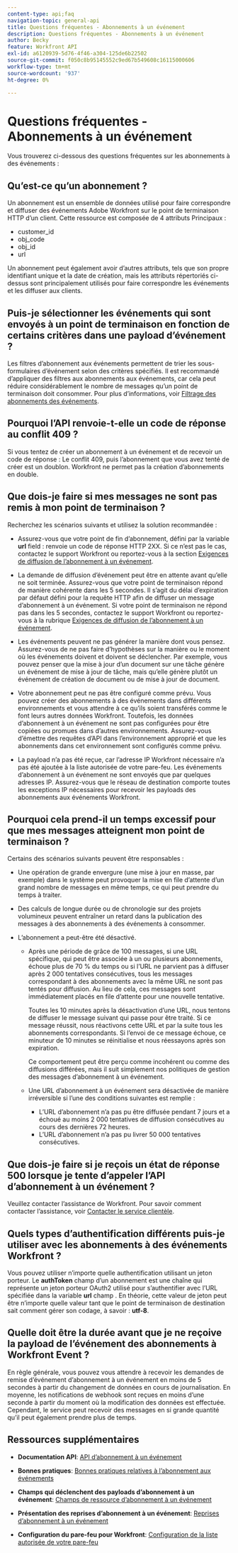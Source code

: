 ```yaml
---
content-type: api;faq
navigation-topic: general-api
title: Questions fréquentes - Abonnements à un événement
description: Questions fréquentes - Abonnements à un événement
author: Becky
feature: Workfront API
exl-id: a6120939-5d76-4f46-a304-125de6b22502
source-git-commit: f050c8b95145552c9ed67b549608c16115000606
workflow-type: tm+mt
source-wordcount: '937'
ht-degree: 0%

---
```


# Questions fréquentes - Abonnements à un événement

<!--
{{highlighted-preview}}
-->

Vous trouverez ci-dessous des questions fréquentes sur les abonnements à des événements :

## Qu’est-ce qu’un abonnement ?

Un abonnement est un ensemble de données utilisé pour faire correspondre et diffuser des événements Adobe Workfront sur le point de terminaison HTTP d’un client. Cette ressource est composée de 4 attributs Principaux :

* customer_id
* obj_code
* obj_id
* url

Un abonnement peut également avoir d’autres attributs, tels que son propre identifiant unique et la date de création, mais les attributs répertoriés ci-dessus sont principalement utilisés pour faire correspondre les événements et les diffuser aux clients.

## Puis-je sélectionner les événements qui sont envoyés à un point de terminaison en fonction de certains critères dans une payload d’événement ?

Les filtres d’abonnement aux événements permettent de trier les sous-formulaires d’événement selon des critères spécifiés. Il est recommandé d’appliquer des filtres aux abonnements aux événements, car cela peut réduire considérablement le nombre de messages qu’un point de terminaison doit consommer. Pour plus d’informations, voir [Filtrage des abonnements des événements](../../wf-api/general/event-subs-api.md#event).

## Pourquoi l’API renvoie-t-elle un code de réponse au conflit 409 ?

Si vous tentez de créer un abonnement à un événement et de recevoir un code de réponse : Le conflit 409, puis l’abonnement que vous avez tenté de créer est un doublon. Workfront ne permet pas la création d’abonnements en double.

## Que dois-je faire si mes messages ne sont pas remis à mon point de terminaison ?

Recherchez les scénarios suivants et utilisez la solution recommandée :

* Assurez-vous que votre point de fin d’abonnement, défini par la variable **url** field : renvoie un code de réponse HTTP 2XX. Si ce n’est pas le cas, contactez le support Workfront ou reportez-vous à la section [Exigences de diffusion de l’abonnement à un événement](../../wf-api/general/setup-event-sub-endpoint.md).

* La demande de diffusion d’événement peut être en attente avant qu’elle ne soit terminée. Assurez-vous que votre point de terminaison répond de manière cohérente dans les 5 secondes. Il s’agit du délai d’expiration par défaut défini pour la requête HTTP afin de diffuser un message d’abonnement à un événement. Si votre point de terminaison ne répond pas dans les 5 secondes, contactez le support Workfront ou reportez-vous à la rubrique [Exigences de diffusion de l’abonnement à un événement](../../wf-api/general/setup-event-sub-endpoint.md).
* Les événements peuvent ne pas générer la manière dont vous pensez. Assurez-vous de ne pas faire d’hypothèses sur la manière ou le moment où les événements doivent et doivent se déclencher. Par exemple, vous pouvez penser que la mise à jour d’un document sur une tâche génère un événement de mise à jour de tâche, mais qu’elle génère plutôt un événement de création de document ou de mise à jour de document.
* Votre abonnement peut ne pas être configuré comme prévu. Vous pouvez créer des abonnements à des événements dans différents environnements et vous attendre à ce qu’ils soient transférés comme le font leurs autres données Workfront. Toutefois, les données d’abonnement à un événement ne sont pas configurées pour être copiées ou promues dans d’autres environnements. Assurez-vous d’émettre des requêtes d’API dans l’environnement approprié et que les abonnements dans cet environnement sont configurés comme prévu.
* La payload n’a pas été reçue, car l’adresse IP Workfront nécessaire n’a pas été ajoutée à la liste autorisée de votre pare-feu. Les événements d’abonnement à un événement ne sont envoyés que par quelques adresses IP. Assurez-vous que le réseau de destination comporte toutes les exceptions IP nécessaires pour recevoir les payloads des abonnements aux événements Workfront.

## Pourquoi cela prend-il un temps excessif pour que mes messages atteignent mon point de terminaison ?

Certains des scénarios suivants peuvent être responsables :

* Une opération de grande envergure (une mise à jour en masse, par exemple) dans le système peut provoquer la mise en file d’attente d’un grand nombre de messages en même temps, ce qui peut prendre du temps à traiter.
* Des calculs de longue durée ou de chronologie sur des projets volumineux peuvent entraîner un retard dans la publication des messages à des abonnements à des événements à consommer.
* L’abonnement a peut-être été désactivé.

   * Après une période de grâce de 100 messages, si une URL spécifique, qui peut être associée à un ou plusieurs abonnements, échoue plus de 70 % du temps ou si l’URL ne parvient pas à diffuser après 2 000 tentatives consécutives, tous les messages correspondant à des abonnements avec la même URL ne sont pas tentés pour diffusion. Au lieu de cela, ces messages sont immédiatement placés en file d’attente pour une nouvelle tentative.

      Toutes les 10 minutes après la désactivation d’une URL, nous tentons de diffuser le message suivant qui passe pour être traité. Si ce message réussit, nous réactivons cette URL et par la suite tous les abonnements correspondants. Si l’envoi de ce message échoue, ce minuteur de 10 minutes se réinitialise et nous réessayons après son expiration.

      Ce comportement peut être perçu comme incohérent ou comme des diffusions différées, mais il suit simplement nos politiques de gestion des messages d’abonnement à un événement.

   * Une URL d’abonnement à un événement sera désactivée de manière irréversible si l’une des conditions suivantes est remplie :

      * L’URL d’abonnement n’a pas pu être diffusée pendant 7 jours et a échoué au moins 2 000 tentatives de diffusion consécutives au cours des dernières 72 heures.
      * L’URL d’abonnement n’a pas pu livrer 50 000 tentatives consécutives.

## Que dois-je faire si je reçois un état de réponse 500 lorsque je tente d’appeler l’API d’abonnement à un événement ?

Veuillez contacter l’assistance de Workfront. Pour savoir comment contacter l’assistance, voir [Contacter le service clientèle](../../workfront-basics/tips-tricks-and-troubleshooting/contact-customer-support.md).

## Quels types d’authentification différents puis-je utiliser avec les abonnements à des événements Workfront ?

Vous pouvez utiliser n’importe quelle authentification utilisant un jeton porteur. Le **authToken** champ d’un abonnement est une chaîne qui représente un jeton porteur OAuth2 utilisé pour s’authentifier avec l’URL spécifiée dans la variable **url** champ . En théorie, cette valeur de jeton peut être n’importe quelle valeur tant que le point de terminaison de destination sait comment gérer son codage, à savoir : **utf-8**.

## Quelle doit être la durée avant que je ne reçoive la payload de l’événement des abonnements à Workfront Event ?

En règle générale, vous pouvez vous attendre à recevoir les demandes de remise d’événement d’abonnement à un événement en moins de 5 secondes à partir du changement de données en cours de journalisation. En moyenne, les notifications de webhook sont reçues en moins d’une seconde à partir du moment où la modification des données est effectuée. Cependant, le service peut recevoir des messages en si grande quantité qu’il peut également prendre plus de temps.

## Ressources supplémentaires

* **Documentation API**: [API d’abonnement à un événement](../../wf-api/general/event-subs-api.md)

* **Bonnes pratiques**: [Bonnes pratiques relatives à l’abonnement aux événements](../../wf-api/general/event-sub-best-practice.md)

* **Champs qui déclenchent des payloads d’abonnement à un événement**: [Champs de ressource d’abonnement à un événement](../../wf-api/api/event-sub-resource-fields.md)

* **Présentation des reprises d’abonnement à un événement**: [Reprises d’abonnement à un événement](../../wf-api/api/event-sub-retries.md)

* **Configuration du pare-feu pour Workfront**: [Configuration de la liste autorisée de votre pare-feu](../../administration-and-setup/get-started-wf-administration/configure-your-firewall.md)
